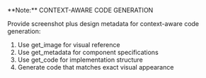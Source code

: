 **Note:**️ CONTEXT-AWARE CODE GENERATION

Provide screenshot plus design metadata for context-aware code generation:
1. Use get_image for visual reference
2. Use get_metadata for component specifications
3. Use get_code for implementation structure
4. Generate code that matches exact visual appearance
